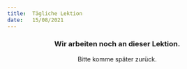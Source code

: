 ```yaml
---
title:  Tägliche Lektion
date:   15/08/2021
---
```


### <center>Wir arbeiten noch an dieser Lektion.</center>
<center>Bitte komme später zurück.</center>